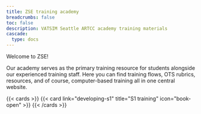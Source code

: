 ```yaml
---
title: ZSE training academy
breadcrumbs: false
toc: false
description: VATSIM Seattle ARTCC academy training materials
cascade:
  type: docs
---
```


Welcome to ZSE!

Our academy serves as the primary training resource for students alongside our experienced training staff. Here you can find training flows, OTS rubrics, resources, and of course, computer-based training all in one central website.

{{< cards >}}
{{< card link="developing-s1" title="S1 training" icon="book-open" >}}
{{< /cards >}}
